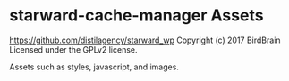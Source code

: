 # starward-cache-manager Assets #
https://github.com/distilagency/starward_wp
Copyright (c) 2017 BirdBrain
Licensed under the GPLv2 license.

Assets such as styles, javascript, and images.